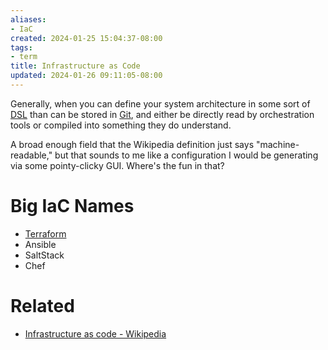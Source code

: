 ```yaml
---
aliases:
- IaC
created: 2024-01-25 15:04:37-08:00
tags:
- term
title: Infrastructure as Code
updated: 2024-01-26 09:11:05-08:00
---
```


Generally, when you can define your system architecture in some sort of [DSL](DSL.md) than can be stored in [Git](Git.md), and either be directly read by orchestration tools or compiled into something they do understand.

A broad enough field that the Wikipedia definition just says "machine-readable," but that sounds to me like a configuration I would be generating via some pointy-clicky GUI. Where's the fun in that?

# Big IaC Names

* [Terraform](Terraform.md)
* Ansible
* SaltStack
* Chef

# Related

* [Infrastructure as code - Wikipedia](https://en.wikipedia.org/wiki/Infrastructure_as_code)